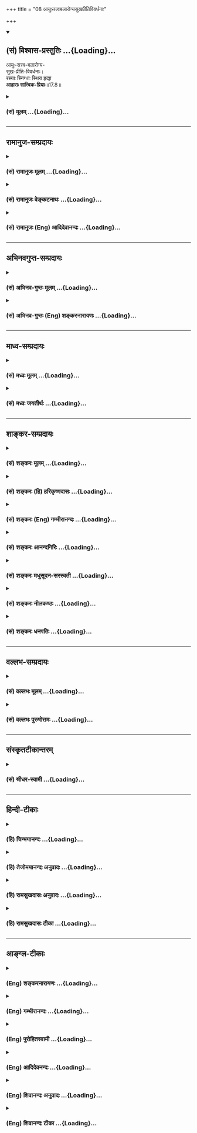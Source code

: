 +++
title = "08 आयुःसत्त्वबलारोग्यसुखप्रीतिविवर्धनाः"

+++
<div class="js_include" newlevelforh1="2" title="(सं) विश्वास-प्रस्तुतिः" unfilled url="/purANam_vaiShNavam/mahAbhAratam/06-bhIShma-parva/03-bhagavad-gItA-parva/saMskRtam/vishvAsa-prastutiH/17_shraddhA-traya-vibhA/08_AyuHsattvabalArog.md">
<details open><summary><h2>(सं) विश्वास-प्रस्तुतिः ...{Loading}...</h2></summary>

आयुः-सत्त्व-बलारोग्य-  
सुख-प्रीति-विवर्धनाः।  
रस्याः स्निग्धाः स्थिरा हृद्या  
**आहाराः सात्त्विक-प्रियाः**॥17.8॥
</details>
</div>
<div class="js_include collapsed" newlevelforh1="3" title="(सं) मूलम्" unfilled url="/purANam_vaiShNavam/mahAbhAratam/06-bhIShma-parva/03-bhagavad-gItA-parva/saMskRtam/mUlam/17_shraddhA-traya-vibhA/08_AyuHsattvabalArog.md">
<details><summary><h3>(सं) मूलम् ...{Loading}...</h3></summary>

आयुःसत्त्वबलारोग्यसुखप्रीतिविवर्धनाः।  
रस्याः स्निग्धाः स्थिरा हृद्या आहाराः सात्त्विकप्रियाः।।17.8।।
</details>
</div>


_________________
## रामानुज-सम्प्रदायः
<div class="js_include collapsed" newlevelforh1="3" title="(सं) रामानुजः मूलम्" unfilled url="/purANam_vaiShNavam/mahAbhAratam/06-bhIShma-parva/03-bhagavad-gItA-parva/saMskRtam/rAmAnujaH/mUlam/17_shraddhA-traya-vibhA/08_AyuHsattvabalArog.md">
<details><summary><h3>(सं) रामानुजः मूलम् ...{Loading}...</h3></summary>

।।17.8।। सत्त्वगुणोपेतस्य सत्त्वमया आहाराः प्रिया भवन्ति। सत्त्वमयाः च
आहारा **आयु**र्विवर्धनाः पुनः अपि **सत्त्व**स्य विवर्धनाः। सत्त्वम्
अन्तःकरणम्; अन्तःकरणकार्यं ज्ञानम् इह सत्त्वशब्देन
उच्यते। सत्त्वात्सञ्जायते ज्ञानम् (गीता 14।17) इति सत्त्वस्य
ज्ञानविवृद्धिहेतुवचनात्। आहारः अपि सत्त्वमयो ज्ञानविवृद्धिहेतुः। तथा
**बलारोग्य**योः अपि विवर्धनाः; **सुख**प्रीत्योः अपि **विवर्धनाः।**
परिणामकाले स्वयम् एव सुखस्य विवर्धनाः; तथा प्रीतिहेतुभूतकर्मारम्भद्वारेण
प्रीतिवर्धनाः**रस्याः** मधुररसोपेताः; **स्निग्धाः** स्नेहयुक्ताः;
**स्थिराः** स्थिरपरिणामाः; **हृद्याः** रमणीयवेषाः; एवंविधाः सत्त्वमया
**आहाराः;** **सात्त्विक**स्य पुरुषस्य **प्रियाः।**

</details>
</div>
<div class="js_include collapsed" newlevelforh1="3" title="(सं) रामानुजः वेङ्कटनाथः" unfilled url="/purANam_vaiShNavam/mahAbhAratam/06-bhIShma-parva/03-bhagavad-gItA-parva/saMskRtam/rAmAnujaH/venkaTanAthaH/17_shraddhA-traya-vibhA/08_AyuHsattvabalArog.md">
<details><summary><h3>(सं) रामानुजः वेङ्कटनाथः ...{Loading}...</h3></summary>

  
  
।।17.8।। आयुर्विवर्धनत्वादय आहारगुणाः केचिदायुर्वेदादवगन्तव्याः;
केचिच्छास्त्रनिरपेक्षाः प्रत्यक्षत एव सिद्धाः पूर्वमेव सत्त्वविवृद्ध्या
हि सात्त्विकाहाररुचिरित्यभिप्रायेणाऽऽह -- पुनरपीति। आयुषः
सर्वपुरुषार्थनिष्पादनोपयोगित्वेन प्रथमग्रहणम् सत्त्वस्य तु विशेषतो
मुमुक्षोरपेक्षितत्वात्तदनन्तरोक्तिः। आहारशुद्धौ सत्त्वशुद्धिः
सत्त्वशुद्धौ ध्रुवा स्मृतिः \[छां.उ.7।26।2\] इति
श्रुतेरुपबृंहणार्थत्वादाहारसाध्यसत्त्वविवृद्धिज्ञानपर्यन्तेत्यभिप्रायेण
ज्ञाने सत्त्वशब्दमुपचारयितुं तत्कारणे तावदवतारयति --
सत्त्वमन्तःकरणमिति। द्रव्यासुव्यवसायेषु सत्त्वमस्त्री तु जन्तुषु
\[अमरः3।3।212\] इति ज्ञानविशेषे च सत्त्वशब्दः प्रयुक्तचर
इत्यभिप्रायेणाऽऽह -- अन्तःकरणकार्यं ज्ञानमिति। इह --
आहारशुद्धिश्रुत्युपबृंहणदशायामित्यर्थः। यथा तत्तद्द्रव्यगतानां रसादीनां
शरीरधात्वादिपोषकत्वेन शास्त्राभिहिततत्तद्द्रव्याणामपि तथा व्यपदेशः
तथेहापि सत्त्वगुणस्य ज्ञानविवृद्धिहेतुत्वे
तदाश्रयस्याहारद्रव्यस्यापीत्यभिप्रायेणाऽऽह -- सत्त्वात्सञ्जायते
ज्ञानमिति। बलारोग्ययोः सुखप्रीत्योश्च निरन्तरपाठः समुच्चित्य प्रवृत्त्या
परस्पराविनाभावविवक्षयेत्यभिप्रायेणबलारोग्ययोः सुखप्रीत्योरिति
द्वन्द्वविभजनम्। बलमिह प्राणाग्न्योरुपचयः आरोग्यं धातुसाम्यादि।
कर्मदोषाग्निधातुवैषम्येण हि रोगाः प्रादुष्पतन्ति। तस्य
रस्यत्वहृद्यत्वाभ्यां तादात्विकसुखजनकत्वसिद्धेस्तत्पौनरुक्त्यपरिहाराय
सुखवर्धकत्वंपरिणामकाल इति विशेषितम्।
प्रीतिवर्धकत्वाद्भेदप्रदर्शनायस्वयमेवेत्यद्वारकत्वोक्तिः।
यथोन्मादादिहेतुभूतानि द्रव्याणि भक्षितानि लोकोद्वेगादिजनककर्मद्वारा
पुरुषस्याप्रीतिं वर्धयन्ति तथा सत्त्वहेतुभूतान्यपि मङ्गलेषु लोकोपकारकेषु
परलोकादिहितेषु च कर्मसु प्रचोद्य तद्द्वारेण प्रीतिं
जनयन्तीत्यभिप्रायेणाऽऽहप्रीतिहेतुभूतकर्मारम्भद्वारेणेति। कट्वम्ल --
इत्यदिन  
  

</details>
</div>
<div class="js_include collapsed" newlevelforh1="3" title="(सं) रामानुजः (Eng) आदिदेवानन्दः" unfilled url="/purANam_vaiShNavam/mahAbhAratam/06-bhIShma-parva/03-bhagavad-gItA-parva/saMskRtam/rAmAnujaH/english/AdidevAnandaH/17_shraddhA-traya-vibhA/08_AyuHsattvabalArog.md">
<details><summary><h3>(सं) रामानुजः (Eng) आदिदेवानन्दः ...{Loading}...</h3></summary>

17.8 To a man endowed with Sattva, foods preponderating in Sattva become dear. The foods preponderating in Sattva promote longevity. Again they promote intellectual alertness. 'Sattva', means internal organ, viz.,
knowledge which is the effect of the internal organ is here meant by the term Sattva. For the Sattva is the cause of growth of knowledge, as declared in: 'From Sattva arises knowledge' (14.17). Even as the food preponderant in Sattva is the cause of the growth of knowledge,
likewise, they promote strength and health; they also promote pleasure and happiness. As the time of assimilation they, by themselves, promote happiness, viz, by the performance of actions which cause happiness.
They are sweet, viz., abundant in sweet juices. They are mixed with oil,
viz., wholly oily. They are substantial, viz., they originate substantial effects. They are agreeable viz., they appear to the eye in beautiful forms. Food of this kind, full of Sattva-guna, is dear to the person characterised by Sattva.

</details>
</div>


_________________
## अभिनवगुप्त-सम्प्रदायः
<div class="js_include collapsed" newlevelforh1="3" title="(सं) अभिनव-गुप्तः मूलम्" unfilled url="/purANam_vaiShNavam/mahAbhAratam/06-bhIShma-parva/03-bhagavad-gItA-parva/saMskRtam/abhinava-guptaH/mUlam/17_shraddhA-traya-vibhA/08_AyuHsattvabalArog.md">
<details><summary><h3>(सं) अभिनव-गुप्तः मूलम् ...{Loading}...</h3></summary>

।।17.7 -- 17.10।। आहारोऽपि सत्त्वादिभेदात् त्रिधा श्रद्धावत् +++(S omits
श्रद्धावत् )+++ तथा यज्ञतपोदानानि। तदुच्यते -- आहार इत्यादि तामसप्रियम्
इत्यन्तम्। याता यामाः यस्य।

</details>
</div>
<div class="js_include collapsed" newlevelforh1="3" title="(सं) अभिनव-गुप्तः (Eng) शङ्करनारायणः" unfilled url="/purANam_vaiShNavam/mahAbhAratam/06-bhIShma-parva/03-bhagavad-gItA-parva/saMskRtam/abhinava-guptaH/english/shankaranArAyaNaH/17_shraddhA-traya-vibhA/08_AyuHsattvabalArog.md">
<details><summary><h3>(सं) अभिनव-गुप्तः (Eng) शङ्करनारायणः ...{Loading}...</h3></summary>

17.8 See Comment under 17.10

</details>
</div>


_________________
## माध्व-सम्प्रदायः
<div class="js_include collapsed" newlevelforh1="3" title="(सं) मध्वः मूलम्" unfilled url="/purANam_vaiShNavam/mahAbhAratam/06-bhIShma-parva/03-bhagavad-gItA-parva/saMskRtam/madhvaH/mUlam/17_shraddhA-traya-vibhA/08_AyuHsattvabalArog.md">
<details><summary><h3>(सं) मध्वः मूलम् ...{Loading}...</h3></summary>

।।17.8।। प्रीतिरनन्तरिका। हृद्यत्वं दर्शने। स्थिराश्च न तदैव पक्वा
भवन्ति। तथा ह्याज्यादयः।

</details>
</div>
<div class="js_include collapsed" newlevelforh1="3" title="(सं) मध्वः जयतीर्थः" unfilled url="/purANam_vaiShNavam/mahAbhAratam/06-bhIShma-parva/03-bhagavad-gItA-parva/saMskRtam/madhvaH/jayatIrthaH/17_shraddhA-traya-vibhA/08_AyuHsattvabalArog.md">
<details><summary><h3>(सं) मध्वः जयतीर्थः ...{Loading}...</h3></summary>

।।17.8।। प्रीतिविवर्धनाः हृद्याः इत्येतयोरर्थभेदमाह -- **प्रीतिरि**ति।
**अनन्तरिके**ति ठन्प्रत्ययान्तम् सेवाव्यवहितकाल इत्यर्थः। प्रियं
तत्कालसौख्यदं इति वचनात्। दर्शनेऽनुभवे सति पश्चादपि यन्मनोहारित्वं
तद्धृद्यत्वम्। हृद्यं पश्चान्मनोहारि इति वचनादित्यर्थः। आहाराणां
क्षणिकानामभावात्कथं स्थिराः इति। विशेषणमित्यत आह -- **स्थिराश्चे**ति।
चस्त्वर्थः। प्रसिद्धं स्थैर्यं व्यावर्तयति। तदैवाचिरकाल एव पक्वा
निर्वृत्तपाकाश्चिरकालं देहे गुणप्रदा इत्यर्थः। असम्भवपरिहाराय तानुदाहरति
**तथा ही**ति।

</details>
</div>


_________________
## शाङ्कर-सम्प्रदायः
<div class="js_include collapsed" newlevelforh1="3" title="(सं) शङ्करः मूलम्" unfilled url="/purANam_vaiShNavam/mahAbhAratam/06-bhIShma-parva/03-bhagavad-gItA-parva/saMskRtam/shankaraH/mUlam/17_shraddhA-traya-vibhA/08_AyuHsattvabalArog.md">
<details><summary><h3>(सं) शङ्करः मूलम् ...{Loading}...</h3></summary>

।।17.8।। --,आयुश्च सत्त्वं च बलं च आरोग्यं च सुखं च प्रीतिश्च
**आयुःसत्त्वबलारोग्यसुखप्रीतयः** तासां **विवर्धनाः**
आयुःसत्त्वबलारोग्यसुखप्रीतिविवर्धनाः; ते च **रस्याः** रसोपेताः;
**स्निग्धाः** स्नेहवन्तः; **स्थिराः** चिरकालस्थायिनः देहे; **हृद्याः**
हृदयप्रियाः **आहाराः सात्त्विकप्रियाः** सात्त्विकस्य इष्टाः।।

</details>
</div>
<div class="js_include collapsed" newlevelforh1="3" title="(सं) शङ्करः (हि) हरिकृष्णदासः" unfilled url="/purANam_vaiShNavam/mahAbhAratam/06-bhIShma-parva/03-bhagavad-gItA-parva/saMskRtam/shankaraH/hindI/harikRShNadAsaH/17_shraddhA-traya-vibhA/08_AyuHsattvabalArog.md">
<details><summary><h3>(सं) शङ्करः (हि) हरिकृष्णदासः ...{Loading}...</h3></summary>

।।17.8।। आयु; बुद्धि; बल; आरोग्यता; सुख और प्रीति; इन सबको बढ़ानेवाले तथा
रस्यरसयुक्त; स्निग्ध -- चिकने; स्थिर -- शरीरमें बहुत कालतक ( साररूपसे )
रहनेवाले और हृद्य -- हृदयको प्रिय लगनेवाले ऐसे आहार **((৷৷)** भोजन
करनेके पदार्थ ) सात्त्विक पुरुषको प्रिय -- इष्ट होते हैं।

</details>
</div>
<div class="js_include collapsed" newlevelforh1="3" title="(सं) शङ्करः (Eng) गम्भीरानन्दः" unfilled url="/purANam_vaiShNavam/mahAbhAratam/06-bhIShma-parva/03-bhagavad-gItA-parva/saMskRtam/shankaraH/english/gambhIrAnandaH/17_shraddhA-traya-vibhA/08_AyuHsattvabalArog.md">
<details><summary><h3>(सं) शङ्करः (Eng) गम्भीरानन्दः ...{Loading}...</h3></summary>

17.8 Aharah, foods; ayuh-sattva-bala-arogya-sukha-priti-vivardhanah,
that augment life, firmneess of mind, strength, health delight; \[Life-a
brilliant life; firmness of mind or vigour; strength-ability of body and
organs; happiness-pleasure of mind; delight-great joy even at seeing
other persons prosperous.\] and which are rasyah, succulent; snigdhah,
oleaginous; sthirah, substantial, lasing in the body for long;
\[Beneficial to the body for long.\] and hrdyah, agreeable, to one's
liking; are sattvika-priyah, dear to one endowed with sattva.

</details>
</div>
<div class="js_include collapsed" newlevelforh1="3" title="(सं) शङ्करः आनन्दगिरिः" unfilled url="/purANam_vaiShNavam/mahAbhAratam/06-bhIShma-parva/03-bhagavad-gItA-parva/saMskRtam/shankaraH/AnandagiriH/17_shraddhA-traya-vibhA/08_AyuHsattvabalArog.md">
<details><summary><h3>(सं) शङ्करः आनन्दगिरिः ...{Loading}...</h3></summary>

।।17.8।। सात्त्विकप्रीतिविषयमाहारविशेषमुदाहरति -- **आयुरिति।**
आयुर्जीवनं; सत्त्वं चित्तस्थैर्यं; वीर्यं वा बलं कार्यकरणसामर्थ्यम्;
आरोग्यं नीरोगता; सुखमन्तराह्लादः; प्रीतिः परेषामपि संपन्नानां
दर्शनात्परमो हर्षस्तासां विवर्धनाः विवर्धयन्तीति व्युत्पत्तेः। रसोपेता
रसयितव्याः सरसाः। देहे चिरकालस्थायित्वं चिरशरीरोपकारहेतुत्वम्।

</details>
</div>
<div class="js_include collapsed" newlevelforh1="3" title="(सं) शङ्करः मधुसूदन-सरस्वती" unfilled url="/purANam_vaiShNavam/mahAbhAratam/06-bhIShma-parva/03-bhagavad-gItA-parva/saMskRtam/shankaraH/madhusUdana-sarasvatI/17_shraddhA-traya-vibhA/08_AyuHsattvabalArog.md">
<details><summary><h3>(सं) शङ्करः मधुसूदन-सरस्वती ...{Loading}...</h3></summary>

।।17.8।। आहारयज्ञतपोदानानां भेदः पञ्चदशभिर्व्याख्यायते।
तत्राहारभेदस्त्रिभिः -- आयुरित्यादिना। आयुश्चिरंजीवनं; सत्त्वं
चित्तधैर्यं बलवति दुःखेऽपि निर्विकारत्वापादकं; बलं शरीरसामर्थ्यं
स्वोचिते कार्ये श्रमाभावप्रयोजकं; आरोग्यं व्याध्यभावः;
भोजनानन्तराह्लादस्तृप्तिः प्रीतिः; भोजनकालेऽनभिरुचिराहित्यमिच्छौत्कट्यं
तेषां विवर्धना विशेषेण वृद्धिहेतवः; रस्या आस्वाद्या मधुररसप्रधानाः;
स्निग्धाः सहजेनागन्तुकेन वा स्नेहेन युक्ताः; स्थिरा रसाद्यंशेन शरीरे
चिरकालस्थायिनः; हृद्या हृदयंगमा दुर्गन्धाशुचित्वादिदृष्टादृष्टदोषशून्याः
आहाराश्चर्व्यचोष्यलेह्यपेयाः सात्त्विकानां प्रियाः। एतैर्लिङ्गैः
सात्त्विका ज्ञेयाः सात्त्विकत्वमभिलषद्भिश्चैत आदेया इत्यर्थः।

</details>
</div>
<div class="js_include collapsed" newlevelforh1="3" title="(सं) शङ्करः नीलकण्ठः" unfilled url="/purANam_vaiShNavam/mahAbhAratam/06-bhIShma-parva/03-bhagavad-gItA-parva/saMskRtam/shankaraH/nIlakaNThaH/17_shraddhA-traya-vibhA/08_AyuHsattvabalArog.md">
<details><summary><h3>(सं) शङ्करः नीलकण्ठः ...{Loading}...</h3></summary>

।।17.8।। आयुर्जीवनम्। सत्त्वमुत्साहः। बलं शक्तिः। आरोग्यं रोगराहित्यम्।
सुखं चित्तप्रसादः। प्रीतिरभिरुचिः। एतेषां विवर्धनाः वृद्धिकराः ते
आयुःसत्त्वबलारोग्यसुखप्रीतिविवर्धनाः; रस्याः रसोपेताः; स्निग्धाः;
स्नेहवन्तः; स्थिराः देहे रसांशेन चिरकालस्थायिनः; हृद्याः दृष्टमात्रा एव
हृदयप्रियाः; आहाराः घृतक्षीरसितादयः सात्त्विकप्रियाः।

</details>
</div>
<div class="js_include collapsed" newlevelforh1="3" title="(सं) शङ्करः धनपतिः" unfilled url="/purANam_vaiShNavam/mahAbhAratam/06-bhIShma-parva/03-bhagavad-gItA-parva/saMskRtam/shankaraH/dhanapatiH/17_shraddhA-traya-vibhA/08_AyuHsattvabalArog.md">
<details><summary><h3>(सं) शङ्करः धनपतिः ...{Loading}...</h3></summary>

।।17.8।। तत्र सात्त्विकप्रीतिविषयानाहारानादावुदाहरति -- आयुरिति।
आयुश्चिरजीवनं; सत्त्वमन्तःकरणधैर्यत्साहात्मकं; बलं कार्यकरणे
शरीरसामर्थ्यं; आरोग्यं नीरोगता; सुखमन्तराह्लादः दर्शनमात्रेण संतोषजन्यः;
प्रीतिः परेषामभिसंपन्नानां दर्शनात्परमो हर्षोऽभिरुचिर्वा। यद्वा
प्रीतिस्तृप्तिजन्या प्रसन्नता। आयुःसत्त्वबलारोग्यसुखप्रीतीनां विवर्धना
विशेषेण वृद्धिकाराः; रस्याः रसोपेताः शर्करादयः; स्त्रिग्धाः स्नेहवन्तो
दुग्धादयः; स्थिराः देहे चिरकालस्थायिनः चिरतरशीरोपकारहेतवः; हृद्याः
दृष्टादृष्टदोषशून्या हृदयप्रियाः एवंविदा आहाराः सात्त्विकस्य प्रियाः
इष्टाः। एतादृशाहारप्रीतिमन्तः सात्त्विकाः ज्ञेयाः
सात्त्विकत्वमभिलषद्भिश्चैत् आदेया इत्यर्थः।

</details>
</div>


_________________
## वल्लभ-सम्प्रदायः
<div class="js_include collapsed" newlevelforh1="3" title="(सं) वल्लभः मूलम्" unfilled url="/purANam_vaiShNavam/mahAbhAratam/06-bhIShma-parva/03-bhagavad-gItA-parva/saMskRtam/vallabhaH/mUlam/17_shraddhA-traya-vibhA/08_AyuHsattvabalArog.md">
<details><summary><h3>(सं) वल्लभः मूलम् ...{Loading}...</h3></summary>

।।17.8।। तत्र प्रथममाहाराः -- आयुरिति। सत्त्वगुणोपेतस्य सत्त्वमया आहाराः
प्रिया भवन्ति। ते चायुर्विवर्द्धनाः -- सत्त्वोपलक्षितं ज्ञानं
तदादिवर्द्धनाश्च। रस्याः मधुरसोपेताः स्नेहयुक्ताश्च; स्थिराः
स्थिरपरिणामाः; हृद्या रम्यस्वरूपाः एवंविधा अन्नरूपा आहाराः
सात्त्विकप्रियाः सत्त्वजनकाः प्रियाः सात्त्विकानां वा प्रियाः; क्षेमकरा
इति तात्पर्यार्थः।

</details>
</div>
<div class="js_include collapsed" newlevelforh1="3" title="(सं) वल्लभः पुरुषोत्तमः" unfilled url="/purANam_vaiShNavam/mahAbhAratam/06-bhIShma-parva/03-bhagavad-gItA-parva/saMskRtam/vallabhaH/puruShottamaH/17_shraddhA-traya-vibhA/08_AyuHsattvabalArog.md">
<details><summary><h3>(सं) वल्लभः पुरुषोत्तमः ...{Loading}...</h3></summary>

  
  
।।17.8।। एवं सावधानं कृत्वाऽऽह -- आयुरिति। आयुर्जीवितं; सत्त्वं हृदयं
शुद्धम्; बलं सामर्थ्यम्; आरोग्यं रोगाभावः; सुखं मनस्तोषः; प्रीतिः
स्नेहः; एतेषां विवर्द्धनाः; विशेषेण सफलतया धर्मादर्थोपयोगित्वेन
वृद्धिकराः। तत्र आयुर्वृद्धिकरः पर्वयज्ञावशेषः; सत्त्वसाधको
गुर्वाद्युच्छिष्टरूपः; बलकरः पितृदेवादिशेषः; आरोग्यकरो
जनन्याद्युपस्कृतः; सुखकरः सन्मार्गोपार्जितः; प्रीतिकरो मित्रादिगृहस्थः।
ते च स्वरूपतोऽप्येतादृशाः रस्याः रसयुक्ताः; स्निग्धाः स्नेहयुक्ताः;
स्थिराः चिरकालावस्थायित्वाद्देहपोषकाः; हृद्याः हृष्टा एव
हृदयानन्दकर्त्तारः। एतादृशा आहाराः सात्त्विकानां प्रियाः; भवन्तीति शेषः।
एवमाहारकर्तारः सात्त्विका ज्ञेया इत्यर्थः।  
  

</details>
</div>


_________________
## संस्कृतटीकान्तरम्
<div class="js_include collapsed" newlevelforh1="3" title="(सं) श्रीधर-स्वामी" unfilled url="/purANam_vaiShNavam/mahAbhAratam/06-bhIShma-parva/03-bhagavad-gItA-parva/saMskRtam/shrIdhara-svAmI/17_shraddhA-traya-vibhA/08_AyuHsattvabalArog.md">
<details><summary><h3>(सं) श्रीधर-स्वामी ...{Loading}...</h3></summary>

।।17.8।। तत्राहारत्रैविध्यमाह **-- आयुरिति त्रिभिः।** आयुर्जीवितम्;
सत्त्वमुत्साहः; बलं शक्तिः; आरोग्यं रोगराहित्यम्; सुखं चित्तप्रसादः;
प्रीतिरभिरुचिः; आयुरादीनां विवर्धनाः विशेषेण वृद्धिकरास्ते च रस्या
रसवन्तः; स्निग्धाः स्नेहयुक्ताः; स्थिरा देहे सारांशेन चिरकालावस्थायिनः;
हृद्या दृष्टमात्रा एव हृदयंगमाः एवंभूता आहारा भक्ष्यभोज्यादयः
सात्त्विकप्रियाः।

</details>
</div>


_________________
## हिन्दी-टीकाः
<div class="js_include collapsed" newlevelforh1="3" title="(हि) चिन्मयानन्दः" unfilled url="/purANam_vaiShNavam/mahAbhAratam/06-bhIShma-parva/03-bhagavad-gItA-parva/hindI/chinmayAnandaH/17_shraddhA-traya-vibhA/08_AyuHsattvabalArog.md">
<details><summary><h3>(हि) चिन्मयानन्दः ...{Loading}...</h3></summary>

।।17.8।। आध्यात्मिक प्रवृत्ति के सात्त्विक पुरुषों को स्वभावत वही आहार
रुचिकर होता है; जो आयुवर्धक हो; न कि केवल शरीर को स्थूल बनाने वाला आहार।
आहार ऐसा हो; जो ध्यानाभ्यास के लिए आवश्यक ओज प्रदान करे तथा विषयों के
प्रलोभनों से अविचलित रहने के लिए बल की वृद्धि करे। अरोग्यवर्धक आहार
सात्त्विक पुरुष को प्रिय होता है। उसी प्रकार प्रीति और मन की
प्रसन्नतावर्धक आहार सात्त्विक कहलाता है। भोज्य पदार्थों के गुणानुसार यहाँ
उन्हें चार भागों में वर्गीकृत किया गया है। वे हैं रस्या रसयुक्त; स्निग्ध
चिकनाई से युक्त; स्थिर और मनप्रसाद के अनुकूल हृद्या। सात्त्विक पुरुषों
को ऐसे समस्त पदार्थ स्वभावत प्रिय होते हैं; जो उपर्युक्त गुणों से युक्त
होते हैं अर्थात् आयुबलादि विवर्धक होते हैं। इसमें कोई सन्देह नहीं है कि
भोक्ता पर भोजन का प्रभाव पड़ता है। सामान्यत; मनुष्य जिस प्रकार का भोजन
करता है; वैसा ही प्रभाव उसके मन पर पड़ता है। उसी प्रकार मनुष्य का स्वभाव
उसके आहार की रुचि को नियन्त्रित करता है। यह देखा जाता है कि प्राणीमात्र
की किसी विशेष परिस्थिति में किसी आहार विशेष की तीव्र इच्छा होती है।
कुत्ते और बिल्ली रोगादि के कारण कभीकभी घास खाने लगते हैं; गाय लवण को
चाटती है; छोटे बालक मिट्टी खाते हैं और गर्भवती स्त्रियों को खटाई आदि
खाने की तीव्र इच्छा होती है।

</details>
</div>
<div class="js_include collapsed" newlevelforh1="3" title="(हि) तेजोमयानन्दः अनुवादः" unfilled url="/purANam_vaiShNavam/mahAbhAratam/06-bhIShma-parva/03-bhagavad-gItA-parva/hindI/tejomayAnandaH/anuvAdaH/17_shraddhA-traya-vibhA/08_AyuHsattvabalArog.md">
<details><summary><h3>(हि) तेजोमयानन्दः अनुवादः ...{Loading}...</h3></summary>

।।17.8।। आयु, सत्त्व (शुद्धि), बल, आरोग्य, सुख और प्रीति को प्रवृद्ध
करने वाले एवं रसयुक्त, स्निग्ध ( घी आदि की चिकनाई से युक्त) स्थिर तथा मन
को प्रसन्न करने वाले आहार अर्थात् भोज्य पदार्थ सात्त्विक पुरुषों को
प्रिय होते हैं।।

</details>
</div>
<div class="js_include collapsed" newlevelforh1="3" title="(हि) रामसुखदासः अनुवादः" unfilled url="/purANam_vaiShNavam/mahAbhAratam/06-bhIShma-parva/03-bhagavad-gItA-parva/hindI/rAmasukhadAsaH/anuvAdaH/17_shraddhA-traya-vibhA/08_AyuHsattvabalArog.md">
<details><summary><h3>(हि) रामसुखदासः अनुवादः ...{Loading}...</h3></summary>

।।17.8।। आयु, सत्त्वगुण, बल, आरोग्य, सुख और प्रसन्नता बढ़ानेवाले, स्थिर
रहनेवाले, हृदयको शक्ति देनेवाले, रसयुक्त तथा चिकने -- ऐसे आहार अर्थात्
भोजन करनेके पदार्थ सात्त्विक मनुष्यको प्रिय होते हैं।

</details>
</div>
<div class="js_include collapsed" newlevelforh1="3" title="(हि) रामसुखदासः टीका" unfilled url="/purANam_vaiShNavam/mahAbhAratam/06-bhIShma-parva/03-bhagavad-gItA-parva/hindI/rAmasukhadAsaH/TIkA/17_shraddhA-traya-vibhA/08_AyuHsattvabalArog.md">
<details><summary><h3>(हि) रामसुखदासः टीका ...{Loading}...</h3></summary>

।।17.8।।***व्याख्या --***  **आयुः --** जिन आहारोंके करनेसे मनुष्यकी
आयु बढ़ती है **सत्त्वम् --** सत्त्वगुण बढ़ता है **बलम् --** शरीर; मन;
बुद्धि आदिमें सात्त्विक बल एवं उत्साह पैदा होती है **आरोग्यः --**
शरीरमें नीरोगता बढ़ती है **सुखम् --** सुखशान्ति प्राप्त होती है और
**प्रीतिविवर्धनाः --** जिनको देखनेसे ही प्रीति पैदा होती है **(टिप्पणी
प₀ 841.3)**; वे अच्छे लगते हैं। इस प्रकारके **स्थिराः --** जो गरिष्ठ
नहीं; प्रत्युत सुपाच्य हैं और जिनका सार बहुत दिनतक शरीरमें शक्ति देता
रहता है और **हृद्याः --** हृदय; फेफड़े आदिको शक्ति देनेवाले तथा बुद्धि
आदिमें सौम्य भाव लानेवाले **रस्याः --** फल; दूध; खाँड़ आदि रसयुक्त
पदार्थ **स्निग्धाः --** घी; मक्खन; बादाम; काजू; किशमिश; सात्त्विक
पदार्थोंसे निकले हुए तेल आदि स्नेहयुक्त भोजनके पदार्थ; जो अच्छे पके हुए
तथा ताजे हैं।**आहाराः सात्त्विकप्रियाः --** ऐसे भोजनके (भोज्य; पेय;
लेह्य और चोष्य) पदार्थ सात्त्विक मनुष्यको प्यारे लगते हैं। अतः ऐसे
आहारमें रुचि होनेसे उसकी पहचान हो जाती है कि यह मनुष्य सात्त्विक है।

</details>
</div>


_________________
## आङ्ग्ल-टीकाः
<div class="js_include collapsed" newlevelforh1="3" title="(Eng) शङ्करनारायणः" unfilled url="/purANam_vaiShNavam/mahAbhAratam/06-bhIShma-parva/03-bhagavad-gItA-parva/english/shankaranArAyaNaH/17_shraddhA-traya-vibhA/08_AyuHsattvabalArog.md">
<details><summary><h3>(Eng) शङ्करनारायणः ...{Loading}...</h3></summary>

17.8. The foods that increase life, energy, strength, good health,
happiness and satisfaction; and which are delicious, soft, substantial and pleasant to heart (stomach) - they are dear to the men of the Sattva
(Strand).

</details>
</div>
<div class="js_include collapsed" newlevelforh1="3" title="(Eng) गम्भीरानन्दः" unfilled url="/purANam_vaiShNavam/mahAbhAratam/06-bhIShma-parva/03-bhagavad-gItA-parva/english/gambhIrAnandaH/17_shraddhA-traya-vibhA/08_AyuHsattvabalArog.md">
<details><summary><h3>(Eng) गम्भीरानन्दः ...{Loading}...</h3></summary>

17.8 Foods that augment life, firmless of mind, strength, health,
happiness and delight, and which are succulent, oleaginous, substantial and agreeable, are dear to one endowed with sattva.

</details>
</div>
<div class="js_include collapsed" newlevelforh1="3" title="(Eng) पुरोहितस्वामी" unfilled url="/purANam_vaiShNavam/mahAbhAratam/06-bhIShma-parva/03-bhagavad-gItA-parva/english/purohitasvAmI/17_shraddhA-traya-vibhA/08_AyuHsattvabalArog.md">
<details><summary><h3>(Eng) पुरोहितस्वामी ...{Loading}...</h3></summary>

17.8 The foods that prolong life and increase purity, vigour, health,
cheerfulness and happiness are those that are delicious, soothing,
substantial and agreeable. These are loved by the Pure.

</details>
</div>
<div class="js_include collapsed" newlevelforh1="3" title="(Eng) आदिदेवनन्दः" unfilled url="/purANam_vaiShNavam/mahAbhAratam/06-bhIShma-parva/03-bhagavad-gItA-parva/english/AdidevanandaH/17_shraddhA-traya-vibhA/08_AyuHsattvabalArog.md">
<details><summary><h3>(Eng) आदिदेवनन्दः ...{Loading}...</h3></summary>

17.8 Foods which promote longevity, intellectual alertness, strength,
health, pleasure and happiness and those that are sweet, oil,
substantial and agreeable, are dear to Sattvika men.

</details>
</div>
<div class="js_include collapsed" newlevelforh1="3" title="(Eng) शिवानन्दः अनुवादः" unfilled url="/purANam_vaiShNavam/mahAbhAratam/06-bhIShma-parva/03-bhagavad-gItA-parva/english/shivAnandaH/anuvAdaH/17_shraddhA-traya-vibhA/08_AyuHsattvabalArog.md">
<details><summary><h3>(Eng) शिवानन्दः अनुवादः ...{Loading}...</h3></summary>

17.8 The foods which increase life, purity, strength, health, joy and cheerfulness (good appetite), which are savoury and oleaginous,
substantial and agreeable, are dear to the Sattvic (pure) people.

</details>
</div>
<div class="js_include collapsed" newlevelforh1="3" title="(Eng) शिवानन्दः टीका" unfilled url="/purANam_vaiShNavam/mahAbhAratam/06-bhIShma-parva/03-bhagavad-gItA-parva/english/shivAnandaH/TIkA/17_shraddhA-traya-vibhA/08_AyuHsattvabalArog.md">
<details><summary><h3>(Eng) शिवानन्दः टीका ...{Loading}...</h3></summary>

17.8 आयुःसत्त्वबलारोग्यसुखप्रीतिविवर्धनाः those which increase Ayus
(life); Sattva (purity); Bala (strength); Arogya (health); Sukha (joy);
Priti (cheerfulness and good appetite); रस्याः savoury; स्निग्धाः
oleaginous; स्थिराः substantial; हृद्याः agreeable; आहाराः the foods;
सात्त्विकप्रियाः are dear to Sattvic (pure).Commentary Pure food increases the vitality and strength of those who eat it. It augments the energy of the mind also.Sattva Cheerfulness purity inner; moral and spiritual strength and courage that keep the mind steady even in great distress.Bala Strength absence of fatigue even in doing difficult work.Priti Absence of retching good appetite.Rasyah Sweet and juicy.Sthirah Substantial which can last long in the body vitalising but not difficult to digest.Hridyah The mere sight of the food is very pleasing to the mind and it is free from odour of smoke or burnt condition.Sattvic food produces cheerfulness; serenity and mental clarity and helps the aspirants to enter into deep meditation and maintain mental poise and nervous eilibrium. It supplies the maximum energy to the body and the mind. It is very easily assimilated and absorbed.A Sattvic man relishes juicy food and other foods which are attractive in form; soft to touch and pleasant to taste; which are small in bulk but great in nourishment like the words from the lips of a spiritual preceptor. Sattvic food is highly conducive to health.Eat that food which will develop Sattva in you. Milk; butter; fresh; ripe fruits;
almonds; green Dal; barley; Parwal; Torai; Karela; plantains; etc.; are Sattvic. Abandon fish; meat; liors; eggs; etc.; ruthlessly if you want to increase Sattva and attain Selfrealisation. The mind is formed of the subtle portion of the food. जैसा अन्न वैसा मन As is the food so is the mind says a Hindi proverb. If you take Sattvic food; the mind also will be Sattvic. The seven elements (Dhatus) of the body (Chyle; blood;
flesh; fat; bone; marrow and semen) are formed out of food.Ideas or concepts are generated in the mind corresponding to these seven elements. As is the constitution of these elements; so is the constitution of the mind. Just as water is rendered hot when the pot that contains it is placed over the fire; so also the nature and constitution of the mind is according to the nature and constitution of the food or the seven elements.

</details>
</div>
